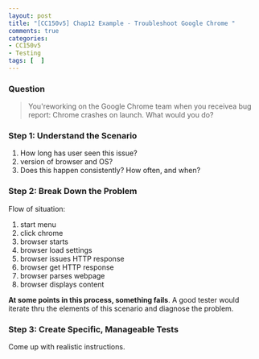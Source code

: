 ```yaml
---
layout: post
title: "[CC150v5] Chap12 Example - Troubleshoot Google Chrome "
comments: true
categories:
- CC150v5
- Testing
tags: [  ]
---
```


### Question

> You'reworking on the Google Chrome team when you receivea bug report: Chrome crashes on launch. What would you do? 

### Step 1: Understand the Scenario

1. How long has user seen this issue?
1. version of browser and OS?
1. Does this happen consistently? How often, and when?

### Step 2: Break Down the Problem

Flow of situation:

1. start menu
1. click chrome
1. browser starts
1. browser load settings
1. browser issues HTTP response
1. browser get HTTP response
1. browser parses webpage
1. browser displays content

__At some points in this process, something fails__. A good tester would iterate thru the elements of this scenario and diagnose the problem. 

### Step 3: Create Specific, Manageable Tests

Come up with realistic instructions. 
